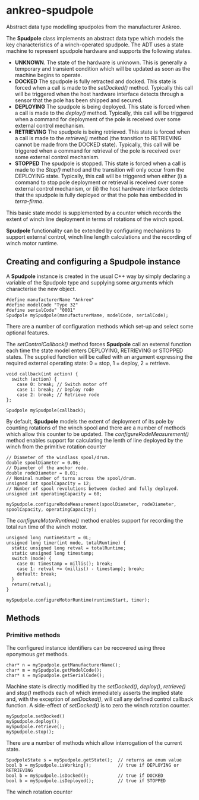 # ankreo-spudpole

Abstract data type modelling spudpoles from the manufacturer Ankreo.

The __Spudpole__ class implements an abstract data type which models the key
characteristics of a winch-operated spudpole. The ADT uses a state machine
to represent spudpole hardware and supports the following states.

* __UNKNOWN__.      The state of the hardware is unknown. This is generally a temporary
                    and transient condition which will be updated as soon as the machine
                    begins to operate.
* __DOCKED__        The spudpole is fully retracted and docked. This state is forced
                    when a call is made to the _setDocked()_ method. Typically this call
                    will be triggered when the host hardware interface detects through a
                    sensor that the pole has been shipped and secured. 
* __DEPLOYING__     The spudpole is being deployed. This state is forced when a call is
                    made to the _deploy()_ method. Typically, this call will be triggered
                    when a command for deployment of the pole is received over some
                    external control mechanism.
* __RETRIEVING__    The spudpole is being retrieved. This state is forced when a call is
                    made to the _retrieve()_ method (the transition to RETRIEVING cannot
                    be made from the DOCKED state).  Typically, this call will be triggered
                    when a command for retrieval of the pole is received over some
                    external control mechanism.
* __STOPPED__       The spudpole is stopped. This state is forced when a call is made to
                    the _Stop()_ method and the transition will only occur from the
                    DEPLOYING state. Typically, this call will be triggered when either
                    (i) a command to stop pole deployment or retrieval is received over
                    some external control mechanism, or (ii) the host hardware interface
                    detects that the spudpole is fully deployed or that the pole has
                    embedded in _terra-firma_.                  
                    
This basic state model is supplemented by a counter which records the extent of
winch line deployment in terms of rotations of the winch spool.

__Spudpole__ functionality can be extended by configuring mechanisms to support external
control, winch line length calculations and the recording of winch motor runtime.
  
## Creating and configuring a Spudpole instance
 
A __Spudpole__ instance is created in the usual C++ way by simply declaring a
variable of the Spudpole type and supplying some arguments which characterise
the new object.
```
#define manufacturerName "Ankreo"
#define modelCode "Type 32"
#define serialCode" "0001"
Spudpole mySpudpole(manufacturerName, modelCode, serialCode);
```
There are a number of configuration methods which set-up and select some optional
features.

The _setControlCallback()_ method forces __Spudpole__ call an external function
each time the state model enters DEPLOYING, RETRIEVING or STOPPED states.  The
supplied function will be called with an argument expressing the required
external operating state: 0 = stop, 1 = deploy, 2 = retrieve.
```
void callback(int action) {
  switch (action) {
    case 0: break; // Switch motor off
    case 1: break; // Deploy rode
    case 2: break; // Retrieve rode
};

Spudpole mySpudpole(callback);
```
By default, __Spudpole__ models the extent of deployment of its pole by
counting rotations of the winch spool and there are a number of methods
which allow this counter to be updated. The _configureRodeMeasurement()_
method enables support for calculating the lenth of line deployed by
the winch from the primitive rotation counter
```
// Diameter of the windlass spool/drum.
double spoolDiameter = 0.06;
// Diameter of the anchor rode.
double rodeDiameter = 0.01;
// Nominal number of turns across the spool/drum.
unsigned int spoolCapacity = 12;
// Number of spool revolutions between docked and fully deployed.
unsigned int operatingCapacity = 60;

mySpudpole.configureRodeMeasurement(spoolDiameter, rodeDiameter, spoolCapacity, operatingCapacity);
```
The _configureMotorRuntime()_ method enables support for recording the total
run time of the winch motor.
```
unsigned long runtimeStart = 0L;
unsigned long timer(int mode, totalRuntime) {
  static unsigned long retval = totalRuntime;
  static unsigned long timestamp;
  switch (mode) {
    case 0: timestamp = millis(); break;
    case 1: retval += (millis() - timestamp); break;
    default: break;
  }
  return(retval);
}

mySpudpole.configureMotorRuntime(runtimeStart, timer);
```
## Methods

### Primitive methods

The configured instance identifiers can be recovered using three eponymous
_get_ methods.
```
char* n = mySpudpole.getManufacturerName();
char* m = mySpudpole.getModelCode();
char* s = mySpudpole.getSerialCode();
```
Machine state is directly modified by the _setDocked()_, _deploy()_,
_retrieve()_ and _stop()_ methods each of which immediately asserts the
implied state and, with the exception of _setDocked()_, will call any
defined control callback function.  A side-effect of _setDocked()_ is
to zero the winch rotation counter.
```
mySpudpole.setDocked()
mySpudpole.deploy();
mySpudpole.retrieve();
mySpudpole.stop();
```
There are a number of methods which allow interrogation of the current
state.
```
SpudpoleState s = mySpudpole.getState();  // returns an enum value
bool b = mySpudpole.isWorking();          // true if DEPLOYING or RETRIEVING
bool b = mySpudpole.isDocked();           // true if DOCKED
bool b = mySpudpole.isDeployed();         // true if STOPPED
```
The winch rotation counter 



 
